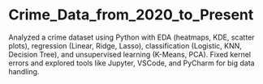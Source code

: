 # Crime_Data_from_2020_to_Present
Analyzed a crime dataset using Python with EDA (heatmaps, KDE, scatter plots), regression (Linear, Ridge, Lasso), classification (Logistic, KNN, Decision Tree), and unsupervised learning (K-Means, PCA). Fixed kernel errors and explored tools like Jupyter, VSCode, and PyCharm for big data handling.
